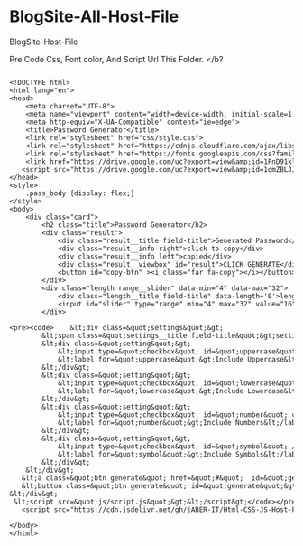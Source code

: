 # BlogSite-All-Host-File
BlogSite-Host-File 

Pre Code Css, Font color, And Script Url This Folder. </b?

<script src='https://github.com/jABER-IT/BlogSite-All-Host-File/blob/3ea99c8037c13dbe44a37d70f52d519e364dd3da/run_prettify.js?lang=css&amp;skin=sunburst'></script>
<link href='https://github.com/jABER-IT/BlogSite-All-Host-File/blob/3ea99c8037c13dbe44a37d70f52d519e364dd3da/style.css' rel='stylesheet'/> 

<div class="K2_CBox">
    <pre class="prettyprint lang-scm highlight"><code><xmp><!DOCTYPE html>
<html lang="en">
<head>
    <meta charset="UTF-8">
    <meta name="viewport" content="width=device-width, initial-scale=1.0">
    <meta http-equiv="X-UA-Compatible" content="ie=edge">
    <title>Password Generator</title>
    <link rel="stylesheet" href="css/style.css">
    <link rel="stylesheet" href="https://cdnjs.cloudflare.com/ajax/libs/font-awesome/5.14.5/css/all.min.css">
    <link rel="stylesheet" href="https://fonts.googleapis.com/css?family=Montserrat">
    <link href="https://drive.google.com/uc?export=view&amp;id=1FnD91klDQaH4runWCsAhoMo0IraUIEn7" rel="stylesheet">
   <script src="https://drive.google.com/uc?export=view&amp;id=1qmZBLJJjCfCr-dju2HdnLncBFAbwY5aU"></script>
</head>
<style>
    .pass_body {display: flex;}
</style>
<body>
    <div class="card">
        <h2 class="title">Password Generator</h2>
        <div class="result">
            <div class="result__title field-title">Generated Password</div>
            <div class="result__info right">click to copy</div>
            <div class="result__info left">copied</div>
            <div class="result__viewbox" id="result">CLICK GENERATE</div>
            <button id="copy-btn" ><i class="far fa-copy"></i></button>
        </div>
        <div class="length range__slider" data-min="4" data-max="32">
            <div class="length__title field-title" data-length='0'>length:</div>
            <input id="slider" type="range" min="4" max="32" value="16" />
        </div>

        <div class="settings">
            <span class="settings__title field-title">settings</span>
            <div class="setting">
                <input type="checkbox" id="uppercase" checked />
                <label for="uppercase">Include Uppercase</label>
            </div>
            <div class="setting">
                <input type="checkbox" id="lowercase" checked />
                <label for="lowercase">Include Lowercase</label>
            </div>
            <div class="setting">
                <input type="checkbox" id="number" checked />
                <label for="number">Include Numbers</label>
            </div>
            <div class="setting">
                <input type="checkbox" id="symbol" />
                <label for="symbol">Include Symbols</label>
            </div>
        </div>
       <a class="btn generate" href="#"  id="generate" type="button">Generate Password</a>    
       <button class="btn generate" id="generate">Generate Password</button>  
    </div>
     <script src="js/script.js"></script>
   <script src="https://cdn.jsdelivr.net/gh/jABER-IT/Html-CSS-JS-Host-File-Folder/Password-Generator/js/script.js"></script>	
</body>
</html> </xmp></code></pre>
    <div class="lNotf" id="LefttNotif"></div>
</div>
<script src='https://github.com/jABER-IT/BlogSite-All-Host-File/blob/3ea99c8037c13dbe44a37d70f52d519e364dd3da/script.js'></script>
